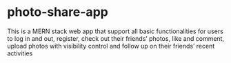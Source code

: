 # photo-share-app
This is a MERN stack web app that support all basic functionalities for users to log in and out, register, check out their friends’ photos, like and comment, upload photos with visibility control and follow up on their friends’ recent activities
